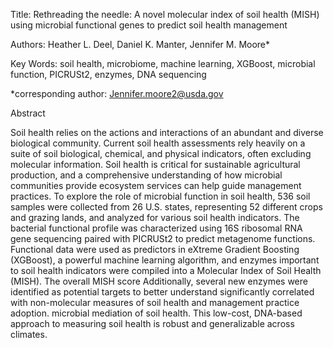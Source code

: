 Title: Rethreading the needle: A novel molecular index of soil health (MISH) using microbial functional genes to predict soil health management

Authors: Heather L. Deel, Daniel K. Manter, Jennifer M. Moore*

Key Words: soil health, microbiome, machine learning, XGBoost, microbial function, PICRUSt2, enzymes, DNA sequencing

*corresponding author: Jennifer.moore2@usda.gov

Abstract

Soil health relies on the actions and interactions of an abundant and diverse biological community. Current soil health assessments rely heavily on a suite of soil biological, chemical, and physical indicators, often excluding molecular information. Soil health is critical for sustainable agricultural production, and a comprehensive understanding of how microbial communities provide ecosystem services can help guide management practices. To explore the role of microbial function in soil health, 536 soil samples were collected from 26 U.S. states, representing 52 different crops and grazing lands, and analyzed for various soil health indicators. The bacterial functional profile was characterized using 16S ribosomal RNA gene sequencing paired with PICRUSt2 to predict metagenome functions. Functional data were used as predictors in eXtreme Gradient Boosting (XGBoost), a powerful machine learning algorithm, and enzymes important to soil health indicators were compiled into a Molecular Index of Soil Health (MISH). The overall MISH score Additionally, several new enzymes were identified as potential targets to better understand significantly correlated with non-molecular measures of soil health and management practice adoption. microbial mediation of soil health. This low-cost, DNA-based approach to measuring soil health is robust and generalizable across climates. 

